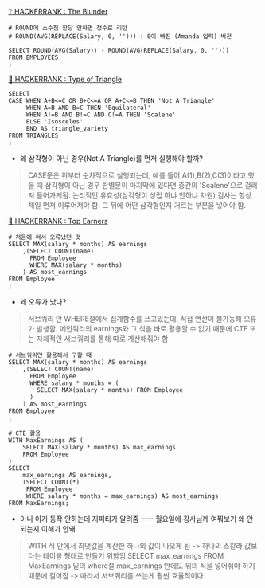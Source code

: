 [:grey_question: HACKERRANK : The Blunder](https://www.hackerrank.com/challenges/the-blunder/problem?isFullScreen=true)
```
# ROUND에 소수점 할당 안하면 정수로 리턴
# ROUND(AVG(REPLACE(Salary, 0, ''))) : 0이 빠진 (Amanda 입력) 버전

SELECT ROUND(AVG(Salary)) - ROUND(AVG(REPLACE(Salary, 0, ''))) 
FROM EMPLOYEES
;
```
[🔺 HACKERRANK : Type of Triangle](https://www.hackerrank.com/challenges/what-type-of-triangle/problem?isFullScreen=true)
```
SELECT 
CASE WHEN A+B<=C OR B+C<=A OR A+C<=B THEN 'Not A Triangle'
     WHEN A=B AND B=C THEN 'Equilateral'
     WHEN A!=B AND B!=C AND C!=A THEN 'Scalene'
     ELSE 'Isosceles'
     END AS triangle_variety
FROM TRIANGLES
;
```
* 왜 삼각형이 아닌 경우(Not A Triangle)를 먼저 실행해야 할까?
> CASE문은 위부터 순차적으로 실행되는데, 예를 들어 A(1),B(2),C(3)이라고 했을 때 삼각형이 아닌 경우 판별문이 마지막에 있다면 중간의 'Scalene'으로 걸러져 들어가게됨. 논리적인 유효성(삼각형이 성립 하냐 안하냐 차원) 검사는 항상 제일 먼저 이루어져야 함. 그 뒤에 어떤 삼각형인지 거르는 부분을 넣어야 함.

[🥇 HACKERRANK : Top Earners](https://www.hackerrank.com/challenges/earnings-of-employees/problem?isFullScreen=true)
```
# 처음에 써서 오류났던 것
SELECT MAX(salary * months) AS earnings
    ,(SELECT COUNT(name)
      FROM Employee
      WHERE MAX(salary * months)
    ) AS most_earnings
FROM Employee
;
```
* 왜 오류가 났나?
> 서브쿼리 안 WHERE절에서 집계함수를 쓰고있는데, 직접 연산이 불가능해 오류가 발생함. 메인쿼리의 earnings와 그 식을 바로 활용할 수 없기 때문에 CTE 또는 자체적인 서브쿼리를 통해 따로 계산해줘야 함
```
# 서브쿼리만 활용해서 구할 때
SELECT MAX(salary * months) AS earnings
    ,(SELECT COUNT(name)
      FROM Employee
      WHERE salary * months = (
        SELECT MAX(salary * months) FROM Employee
      )
    ) AS most_earnings
FROM Employee
;
```
```
# CTE 활용
WITH MaxEarnings AS (
    SELECT MAX(salary * months) AS max_earnings
    FROM Employee
)
SELECT 
    max_earnings AS earnings,
    (SELECT COUNT(*) 
     FROM Employee 
     WHERE salary * months = max_earnings) AS most_earnings
FROM MaxEarnings;

```
* 아니 이거 동작 안하는데 지피티가 알려줌 ㅡㅡ 월요일에 강사님께 여쭤보기 왜 안되는지 이해가 안돼
> WITH 식 안에서 최댓값을 계산한 하나의 값이 나오게 됨 -> 하나의 스칼라 값보다는 테이블 형태로 만들기 위함임
> SELECT max_earnings FROM MaxEarnings
> 밑의 where절 max_earnings 안에도 위의 식을 넣어줘야 하기 때문에 길어짐 -> 따라서 서브쿼리를 쓰는게 훨씬 효율적이다
